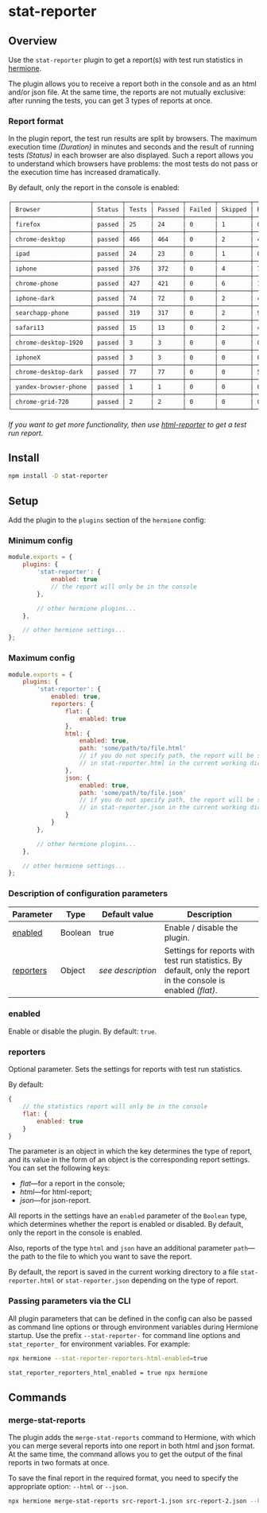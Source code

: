 # stat-reporter

## Overview

Use the `stat-reporter` plugin to get a report(s) with test run statistics in [hermione][hermione].

The plugin allows you to receive a report both in the console and as an html and/or json file. At the same time, the reports are not mutually exclusive: after running the tests, you can get 3 types of reports at once.

### Report format

In the plugin report, the test run results are split by browsers. The maximum execution time _(Duration)_ in minutes and seconds and the result of running tests _(Status)_ in each browser are also displayed. Such a report allows you to understand which browsers have problems: the most tests do not pass or the execution time has increased dramatically.

By default, only the report in the console is enabled:

```bash
┌──────────────────────┬────────┬───────┬────────┬────────┬─────────┬─────────┬──────────┐
│ Browser              │ Status │ Tests │ Passed │ Failed │ Skipped │ Retries │ Duration │
├──────────────────────┼────────┼───────┼────────┼────────┼─────────┼─────────┼──────────┤
│ firefox              │ passed │ 25    │ 24     │ 0      │ 1       │ 0       │ 01:02    │
├──────────────────────┼────────┼───────┼────────┼────────┼─────────┼─────────┼──────────┤
│ chrome-desktop       │ passed │ 466   │ 464    │ 0      │ 2       │ 4       │ 07:40    │
├──────────────────────┼────────┼───────┼────────┼────────┼─────────┼─────────┼──────────┤
│ ipad                 │ passed │ 24    │ 23     │ 0      │ 1       │ 0       │ 01:27    │
├──────────────────────┼────────┼───────┼────────┼────────┼─────────┼─────────┼──────────┤
│ iphone               │ passed │ 376   │ 372    │ 0      │ 4       │ 7       │ 07:12    │
├──────────────────────┼────────┼───────┼────────┼────────┼─────────┼─────────┼──────────┤
│ chrome-phone         │ passed │ 427   │ 421    │ 0      │ 6       │ 14      │ 07:32    │
├──────────────────────┼────────┼───────┼────────┼────────┼─────────┼─────────┼──────────┤
│ iphone-dark          │ passed │ 74    │ 72     │ 0      │ 2       │ 4       │ 02:18    │
├──────────────────────┼────────┼───────┼────────┼────────┼─────────┼─────────┼──────────┤
│ searchapp-phone      │ passed │ 319   │ 317    │ 0      │ 2       │ 9       │ 10:00    │
├──────────────────────┼────────┼───────┼────────┼────────┼─────────┼─────────┼──────────┤
│ safari13             │ passed │ 15    │ 13     │ 0      │ 2       │ 4       │ 02:42    │
├──────────────────────┼────────┼───────┼────────┼────────┼─────────┼─────────┼──────────┤
│ chrome-desktop-1920  │ passed │ 3     │ 3      │ 0      │ 0       │ 0       │ 00:57    │
├──────────────────────┼────────┼───────┼────────┼────────┼─────────┼─────────┼──────────┤
│ iphoneX              │ passed │ 3     │ 3      │ 0      │ 0       │ 0       │ 00:36    │
├──────────────────────┼────────┼───────┼────────┼────────┼─────────┼─────────┼──────────┤
│ chrome-desktop-dark  │ passed │ 77    │ 77     │ 0      │ 0       │ 5       │ 01:33    │
├──────────────────────┼────────┼───────┼────────┼────────┼─────────┼─────────┼──────────┤
│ yandex-browser-phone │ passed │ 1     │ 1      │ 0      │ 0       │ 0       │ 00:28    │
├──────────────────────┼────────┼───────┼────────┼────────┼─────────┼─────────┼──────────┤
│ chrome-grid-720      │ passed │ 2     │ 2      │ 0      │ 0       │ 0       │ 00:49    │
└──────────────────────┴────────┴───────┴────────┴────────┴─────────┴─────────┴──────────┘
```

_If you want to get more functionality, then use [html-reporter][html-reporter] to get a test run report._

## Install

```bash
npm install -D stat-reporter
```

## Setup

Add the plugin to the `plugins` section of the `hermione` config:

### Minimum config

```javascript
module.exports = {
    plugins: {
        'stat-reporter': {
            enabled: true
            // the report will only be in the console
        },

        // other hermione plugins...
    },

    // other hermione settings...
};
```

### Maximum config

```javascript
module.exports = {
    plugins: {
        'stat-reporter': {
            enabled: true,
            reporters: {
                flat: {
                    enabled: true
                },
                html: {
                    enabled: true,
                    path: 'some/path/to/file.html'
                    // if you do not specify path, the report will be saved
                    // in stat-reporter.html in the current working directory
                },
                json: {
                    enabled: true,
                    path: 'some/path/to/file.json'
                    // if you do not specify path, the report will be saved
                    // in stat-reporter.json in the current working directory
                }
            }
        },

        // other hermione plugins...
    },

    // other hermione settings...
};
```

### Description of configuration parameters

| **Parameter** | **Type** | **Default&nbsp;value** | **Description** |
| ------------- | -------- | ---------------------- | --------------- |
| [enabled](#enabled) | Boolean | true | Enable / disable the plugin. |
| [reporters](#reporters) | Object | _see&nbsp;description_ | Settings for reports with test run statistics. By default, only the report in the console is enabled _(flat)_. |

### enabled

Enable or disable the plugin. By default: `true`.

### reporters

Optional parameter. Sets the settings for reports with test run statistics.

By default:

```javascript
{
    // the statistics report will only be in the console
    flat: {
        enabled: true
    }
}
```

The parameter is an object in which the key determines the type of report, and its value in the form of an object is the corresponding report settings. You can set the following keys:
* _flat_&mdash;for a report in the console;
* _html_&mdash;for html-report;
* _json_&mdash;for json-report.

All reports in the settings have an `enabled` parameter of the `Boolean` type, which determines whether the report is enabled or disabled. By default, only the report in the console is enabled.

Also, reports of the type `html` and `json` have an additional parameter `path`&mdash;the path to the file to which you want to save the report.

By default, the report is saved in the current working directory to a file `stat-reporter.html` or `stat-reporter.json` depending on the type of report.

### Passing parameters via the CLI

All plugin parameters that can be defined in the config can also be passed as command line options or through environment variables during Hermione startup. Use the prefix `--stat-reporter-` for command line options and `stat_reporter_` for environment variables. For example:

```bash
npx hermione --stat-reporter-reporters-html-enabled=true
```

```bash
stat_reporter_reporters_html_enabled = true npx hermione
```

## Commands

### merge-stat-reports

The plugin adds the `merge-stat-reports` command to Hermione, with which you can merge several reports into one report in both html and json format. At the same time, the command allows you to get the output of the final reports in two formats at once.

To save the final report in the required format, you need to specify the appropriate option: `--html` or `--json`.

```bash
npx hermione merge-stat-reports src-report-1.json src-report-2.json --html dest-html-report --json report.json
```

[stat-reporter]: https://github.com/gemini-testing/stat-reporter
[html-reporter]: https://github.com/gemini-testing/html-reporter
[hermione]: https://github.com/gemini-testing/hermione
